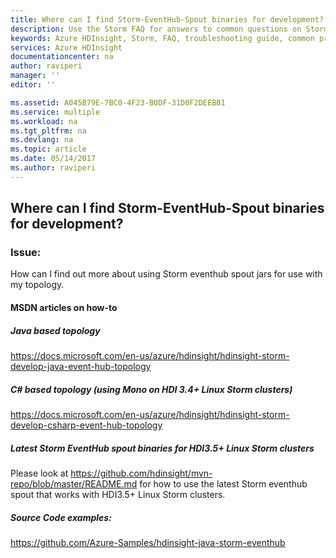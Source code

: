 ```yaml
---
title: Where can I find Storm-EventHub-Spout binaries for development? | Microsoft Docs
description: Use the Storm FAQ for answers to common questions on Storm on Azure HDInsight platform.
keywords: Azure HDInsight, Storm, FAQ, troubleshooting guide, common problems, EventHubs
services: Azure HDInsight
documentationcenter: na
author: raviperi
manager: ''
editor: ''

ms.assetid: A045B79E-7BC0-4F23-B0DF-31D0F2DEEBB1
ms.service: multiple
ms.workload: na
ms.tgt_pltfrm: na
ms.devlang: na
ms.topic: article
ms.date: 05/14/2017
ms.author: raviperi
---
```


## Where can I find Storm-EventHub-Spout binaries for development?

### Issue:
How can I find out more about using Storm eventhub spout jars for use with my topology.

#### MSDN articles on how-to

##### Java based topology
https://docs.microsoft.com/en-us/azure/hdinsight/hdinsight-storm-develop-java-event-hub-topology

##### C# based topology (using Mono on HDI 3.4+ Linux Storm clusters)
https://docs.microsoft.com/en-us/azure/hdinsight/hdinsight-storm-develop-csharp-event-hub-topology

##### Latest Storm EventHub spout binaries for HDI3.5+ Linux Storm clusters
Please look at https://github.com/hdinsight/mvn-repo/blob/master/README.md for how to use the latest 
Storm eventhub spout that works with HDI3.5+ Linux Storm clusters.

##### Source Code examples:
https://github.com/Azure-Samples/hdinsight-java-storm-eventhub

